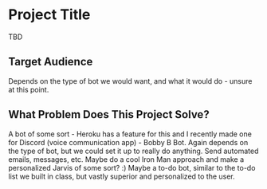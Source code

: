 # Project Title
TBD

## Target Audience

Depends on the type of bot we would want, and what it would do - unsure at this point.

## What Problem Does This Project Solve?
A bot of some sort - Heroku has a feature for this and I recently made one for Discord (voice communication app) - Bobby B Bot. 
Again depends on the type of bot, but we could set it up to really do anything. Send automated emails, messages, etc. Maybe do a cool Iron Man approach and make a personalized Jarvis of some sort? :)   Maybe a to-do bot, similar to the to-do list we built in class, but vastly superior and personalized to the user.